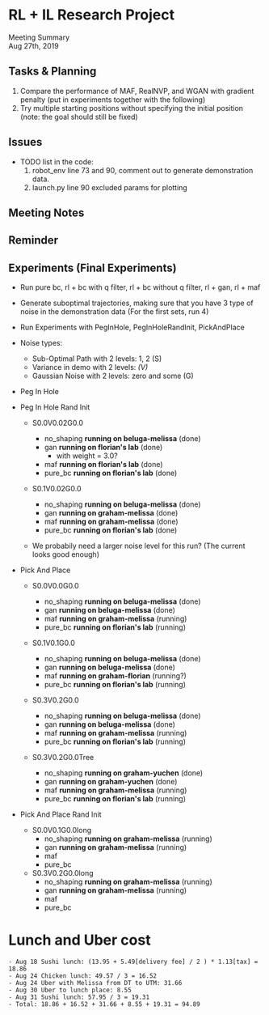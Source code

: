 # RL + IL Research Project
Meeting Summary\
Aug 27th, 2019


## Tasks & Planning

1. Compare the performance of MAF, RealNVP, and WGAN with gradient penalty (put in experiments together with the following)
2. Try multiple starting positions without specifying the initial position (note: the goal should still be fixed)



## Issues

- TODO list in the code:
    1. robot_env line 73 and 90, comment out to generate demonstration data.
    2. launch.py line 90 excluded params for plotting


## Meeting Notes


## Reminder

## Experiments (Final Experiments)

- Run pure bc, rl + bc with q filter, rl + bc without q filter, rl + gan, rl + maf
- Generate suboptimal trajectories, making sure that you have 3 type of noise in the demonstration data (For the first sets, run 4)
- Run Experiments with PegInHole, PegInHoleRandInit, PickAndPlace

- Noise types:
    - Sub-Optimal Path with 2 levels: 1, 2  (S)
    - Variance in demo with 2 levels: <var>  (V)
    - Gaussian Noise with 2 levels: zero and some  (G)

- Peg In Hole

- Peg In Hole Rand Init
    - S0.0V0.02G0.0
        - no_shaping **running on beluga-melissa** (done)
        - gan        **running on florian's lab** (done)
            - with weight = 3.0?
        - maf        **running on florian's lab** (done)
        - pure_bc    **running on florian's lab** (done)

    - S0.1V0.02G0.0
        - no_shaping **running on beluga-melissa** (done)
        - gan        **running on graham-melissa** (done)
        - maf        **running on graham-melissa** (done)
        - pure_bc    **running on florian's lab** (done)

    - We probabily need a larger noise level for this run? (The current looks good enough)

- Pick And Place
    - S0.0V0.0G0.0
        - no_shaping **running on beluga-melissa** (done)
        - gan        **running on beluga-melissa** (done)
        - maf        **running on graham-melissa** (running)
        - pure_bc    **running on florian's lab** (running)

    - S0.1V0.1G0.0
        - no_shaping **running on beluga-melissa** (done)
        - gan        **running on beluga-melissa** (done)
        - maf        **running on graham-florian** (running?)
        - pure_bc    **running on florian's lab** (running)

    - S0.3V0.2G0.0
        - no_shaping **running on beluga-melissa** (done)
        - gan        **running on beluga-melissa** (done)
        - maf        **running on graham-melissa** (running)
        - pure_bc    **running on florian's lab** (running)

    - S0.3V0.2G0.0Tree
        - no_shaping **running on graham-yuchen** (done)
        - gan        **running on graham-yuchen** (done)
        - maf        **running on graham-melissa** (running)
        - pure_bc    **running on florian's lab** (running)

- Pick And Place Rand Init
    - S0.0V0.1G0.0long
        - no_shaping **running on graham-melissa** (running)
        - gan        **running on graham-melissa** (running)
        - maf
        - pure_bc
    - S0.3V0.2G0.0long
        - no_shaping **running on graham-melissa** (running)
        - gan        **running on graham-melissa** (running)
        - maf
        - pure_bc

# Lunch and Uber cost
    - Aug 18 Sushi lunch: (13.95 + 5.49[delivery fee] / 2 ) * 1.13[tax] = 18.86
    - Aug 24 Chicken lunch: 49.57 / 3 = 16.52
    - Aug 24 Uber with Melissa from DT to UTM: 31.66
    - Aug 30 Uber to lunch place: 8.55
    - Aug 31 Sushi lunch: 57.95 / 3 = 19.31
    - Total: 18.86 + 16.52 + 31.66 + 8.55 + 19.31 = 94.89